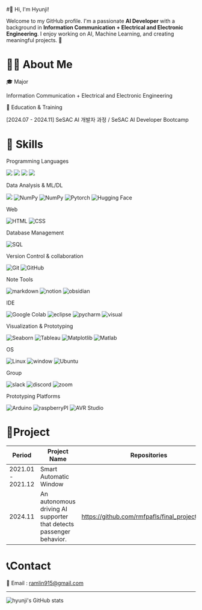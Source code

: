 #👋 Hi, I'm Hyunji! 

Welcome to my GitHub profile. I'm a passionate **AI Developer** with a background in **Information Communication + Electrical and Electronic Engineering**. I enjoy working on AI, Machine Learning, and creating meaningful projects. 🚀


# 👩‍💻 About Me
🎓 Major

Information Communication + Electrical and Electronic Engineering

📖 Education & Training 

[2024.07 - 2024.11] SeSAC AI 개발자 과정 / SeSAC AI Developer Bootcamp


# 🚀 Skills

Programming Languages  

<img src="https://img.shields.io/badge/Python-3776AB?style=for-the-badge&logo=python&logoColor=white"> <img src="https://img.shields.io/badge/java-007396?style=for-the-badge&logo=java&logoColor=white"> <img src="https://img.shields.io/badge/C-A8B9CC?style=for-the-badge&logo=C&logoColor=white"> <img src="https://img.shields.io/badge/SQL-4169E1?style=for-the-badge&logo=SQL&logoColor=white">

Data Analysis & ML/DL

<img src="https://img.shields.io/badge/Pandas-150458?style=for-the-badge&logo=Pandas&logoColor=white"> ![NumPy](https://img.shields.io/badge/-NumPy-013243?style=for-the-badge&logo=numpy&logoColor=white) ![NumPy](https://img.shields.io/badge/Scikit_learn-F7931E?style=for-the-badge&logo=scikit-learn&logoColor=white) ![Pytorch](https://img.shields.io/badge/PyTorch-EE4C2C?style=for-the-badge&logo=pytorch&logoColor=white) ![Hugging Face](https://img.shields.io/badge/-Hugging%20Face-FECE52?style=for-the-badge&logo=huggingface&logoColor=black)

Web

![HTML](https://img.shields.io/badge/HTML-239120?style=for-the-badge&logo=html5&logoColor=white) ![CSS](https://img.shields.io/badge/CSS-1572B6?&style=for-the-badge&logo=css3&logoColor=white)

Database Management  

![SQL](https://img.shields.io/badge/MySQL-00000F?style=for-the-badge&logo=mysql&logoColor=white)  

Version Control & collaboration

![Git](https://img.shields.io/badge/Git-F05032?style=for-the-badge&logo=Git&logoColor=white) ![GitHub](https://img.shields.io/badge/-GitHub-181717?style=for-the-badge&logo=github&logoColor=white)  

Note Tools

![markdown](https://img.shields.io/badge/Markdown-000000?style=for-the-badge&logo=markdown&logoColor=white) ![notion](https://img.shields.io/badge/Notion-000000?style=for-the-badge&logo=notion&logoColor=white) ![obsidian](https://img.shields.io/badge/obsidian-7C3AED?style=for-the-badge&logo=obsidian&logoColor=white)

IDE

![Google Colab](https://img.shields.io/badge/-Google%20Colab-F9AB00?style=for-the-badge&logo=googlecolab&logoColor=white) ![eclipse](https://img.shields.io/badge/Eclipse-2C2255?style=for-the-badge&logo=eclipse&logoColor=white) ![pycharm](https://img.shields.io/badge/PyCharm-000000.svg?&style=for-the-badge&logo=PyCharm&logoColor=white) ![visual](https://img.shields.io/badge/Visual_Studio_Code-0078D4?style=for-the-badge&logo=visual%20studio%20code&logoColor=white)

Visualization & Prototyping  

![Seaborn](https://img.shields.io/badge/-Seaborn-4C89FE?style=for-the-badge&logo=seaborn&logoColor=white) ![Tableau](https://img.shields.io/badge/Tableau-005A9C?style=for-the-badge&logo=tableau&logoColor=white) ![Matplotlib](https://img.shields.io/badge/-Matplotlib-11557C?style=for-the-badge&logo=plotly&logoColor=white) ![Matlab](https://img.shields.io/badge/-Matlab-C04C0B?style=for-the-badge&logo=&logoColor=white)

OS

 ![Linux](https://img.shields.io/badge/-Linux-FCC624?style=for-the-badge&logo=linux&logoColor=black) ![window](https://img.shields.io/badge/Windows-0078D6?style=for-the-badge&logo=windows&logoColor=white) ![Ubuntu](https://img.shields.io/badge/Ubuntu-E95420?style=for-the-badge&logo=ubuntu&logoColor=white)

Group

![slack](https://img.shields.io/badge/Slack-4A154B?style=for-the-badge&logo=slack&logoColor=white) ![discord](https://img.shields.io/badge/Discord-7289DA?style=for-the-badge&logo=discord&logoColor=white) ![zoom](https://img.shields.io/badge/Zoom-2D8CFF?style=for-the-badge&logo=zoom&logoColor=white) 

Prototyping Platforms

![Arduino](https://img.shields.io/badge/Arduino-00979D?style=for-the-badge&logo=Arduino&logoColor=white) ![raspberryPI](https://img.shields.io/badge/Raspberry%20Pi-A22846?style=for-the-badge&logo=Raspberry%20Pi&logoColor=white) ![AVR Studio](https://img.shields.io/badge/Atmel_Studio-EF2625?style=for-the-badge&%20Pi&logoColor=white)


# 📜Project

| Period            | Project Name                                                        | Repositories                                    |
| ----------------- | ------------------------------------------------------------------- | ----------------------------------------------- |
| 2021.01 - 2021.12 | Smart Automatic Window                                              |                                                 |
| 2024.11           | An autonomous driving AI supporter that detects passenger behavior. | https://github.com/rmfpafls/final_project_sesac |


# 📞Contact

📧 Email : ramlin915@gmail.com

-----
![hyunji's GitHub stats](https://github-readme-stats.vercel.app/api?username=rmfpafls&theme=gotham&show_icons=true)
